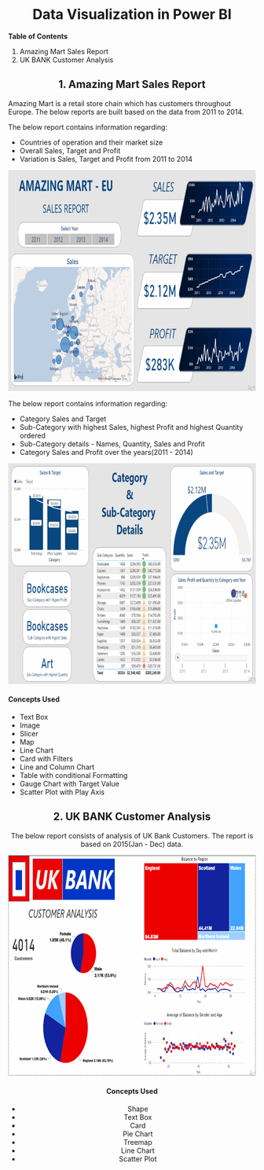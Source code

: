 <center><h1>Data Visualization in Power BI</h1></center>

**Table of Contents**

1. Amazing Mart Sales Report
2. UK BANK Customer Analysis



<center><h2>1. Amazing Mart Sales Report</h2></center>

Amazing Mart is a retail store chain which has customers throughout Europe. The below reports are built based on the data from 2011 to 2014.

The below report contains information regarding:

- Countries of operation and their market size
- Overall Sales, Target and Profit
- Variation is Sales, Target and Profit from 2011 to 2014

<center><img src="images/1.PNG" width = 800 height = 450></center>

The below report contains information regarding:

- Category Sales and Target
- Sub-Category with highest Sales, highest Profit and highest Quantity ordered
- Sub-Category details - Names, Quantity, Sales and Profit
- Category Sales and Profit over the years(2011 -  2014)

<center><img src="images/2.PNG" width = 800 height = 450></center>

<h4> Concepts Used </h4>

- Text Box
- Image
- Slicer
- Map
- Line Chart
- Card with Filters
- Line and Column Chart
- Table with conditional Formatting
- Gauge Chart with Target Value
- Scatter Plot with Play Axis

<center><h2>2. UK BANK Customer Analysis</h2></

The below report consists of analysis of UK Bank Customers. The report is based on 2015(Jan - Dec) data.

<center><img src="images/3.PNG" width = 800 height = 450></center>

<h4> Concepts Used </h4>

- Shape
- Text Box
- Card
- Pie Chart
- Treemap
- Line Chart
- Scatter Plot
